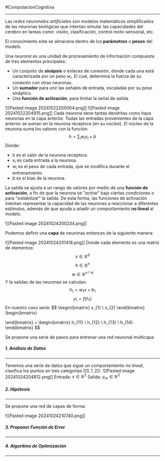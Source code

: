 #ComputacionCognitiva 

---
Las *redes neuronales artificiales* son modelos matemáticos simplificados de las neuronas biológicas que intentan simular las capacidades del cerebro en tareas como: visión, clasificación, control moto-sensorial, etc.

El conocimiento este se almacena dentro de los **parámetros** o **pesos** del modelo.

Una *neurona* es una unidad de procesamiento de información compuesta de tres elementos principales:
- Un conjunto de **sinápsis** o enlaces de conexión, donde cada una está caracterizada por un peso $w_i$. El cual, determina la fuerza de su conexión con otras neuronas.
- Un **sumador** para unir las señales de entrada, escaladas por su peso sináptico.
- Una **función de activación**, para limitar la señal de salida.

![[Pasted image 20241022205004.png]]
![[Pasted image 20241022204915.png]]
Cada neurona tiene tantas dendritas como haya neuronas en la capa anterior. Todas las entradas provenientes de la capa anterior se suman en la neurona receptora (en su *núcleo*). El núcleo de la neurona suma los valores con la función:
$$
h=\sum_{i}w_{i}x_{i}+b
$$
Dónde:
- $h$ es el valor de la neurona receptora.
- $x_{i}$ es cada entrada a la neurona.
- $w_{i}$ es el peso de cada entrada, que se modifica durante el entrenamiento.
- $b$ es el bias de la neurona.

La salida se ajusta a un rango de valores por medio de una **función de activación**, a fin de que la neurona se "*active*" bajo ciertas condiciones o para "*estabilizar*" la salida. De esta forma, las funciones de activación intentan representar la capacidad de las neuronas a reaccionar a diferentes estímulos, además de que ayuda a añadir un comportamiento **no lineal** al modelo.

![[Pasted image 20241024200234.png]]

Podemos definir una **capa** de neuronas entonces de la siguiente manera:

![[Pasted image 20241024201418.png]]
Donde cada elemento es una matriz de elementos:
$$
x\in \mathbb{R}^d  
$$
$$
h \in \mathbb{R}^n
$$
$$
w \in \mathbb{R}^{n*d}
$$
Y la salidas de las neuronas se calculan:
$$
h_{1} = w_{1}x+b_{1}
$$
$$
y_{1}=f(h_{1})
$$
En nuestro caso sería:
$$
 \begin{bmatrix}
x_{1} \\
x_{2}
\end{bmatrix} \begin{bmatrix}

\end{bmatrix} = \begin{bmatrix}
h_{11}  \\
h_{12} \\
h_{13} \\
h_{14}
\end{bmatrix}
$$


Se propone una serie de pasos para entrenar una red neuronal multicapa:
##### 1. Análisis de Datos
---
Tenemos una serie de datos que sigue un comportamiento *no lineal*, clasifica los puntos en tres categorías ($[0, 1, 2]$).
![[Pasted image 20241024204812.png]]
Entrada:  $x \in \mathbb{R}^2$
Salida: $y_{m} \in \mathbb{R}^3$ 

##### 2. Hipótesis
---
Se propone una red de capas de forma:

![[Pasted image 20241024210740.png]]
##### 3. Proponer Función de Error
---

##### 4. Algoritmo de Optimización
---
